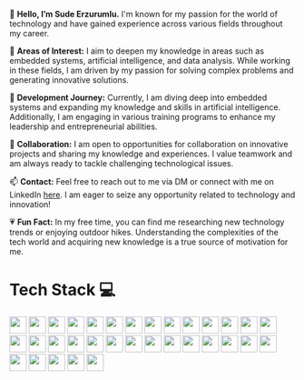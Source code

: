 👋 **Hello, I’m Sude Erzurumlu.** I'm known for my passion for the world of technology and have gained experience across various fields throughout my career.

👀 **Areas of Interest:** I aim to deepen my knowledge in areas such as embedded systems, artificial intelligence, and data analysis. While working in these fields, I am driven by my passion for solving complex problems and generating innovative solutions.

🌱 **Development Journey:** Currently, I am diving deep into embedded systems and expanding my knowledge and skills in artificial intelligence. Additionally, I am engaging in various training programs to enhance my leadership and entrepreneurial abilities.

🚀 **Collaboration:** I am open to opportunities for collaboration on innovative projects and sharing my knowledge and experiences. I value teamwork and am always ready to tackle challenging technological issues.

📫 **Contact:** Feel free to reach out to me via DM or connect with me on LinkedIn [here](https://www.linkedin.com/in/aysesudeerzurumlu). I am eager to seize any opportunity related to technology and innovation!

💗 **Fun Fact:** In my free time, you can find me researching new technology trends or enjoying outdoor hikes. Understanding the complexities of the tech world and acquiring new knowledge is a true source of motivation for me.

# Tech Stack 💻
<p>
  <img src="https://img.shields.io/badge/-C-A8B9CC?style=flat&logo=c&logoColor=white" height="30">
  <img src="https://img.shields.io/badge/-C++-00599C?style=flat&logo=c%2B%2B&logoColor=white" height="30">
  <img src="https://img.shields.io/badge/-Python-3776AB?style=flat&logo=python&logoColor=white" height="30">
  <img src="https://img.shields.io/badge/-Go-00ADD8?style=flat&logo=go&logoColor=white" height="30">
  <img src="https://img.shields.io/badge/-Dart-0175C2?style=flat&logo=dart&logoColor=white" height="30">
  <img src="https://img.shields.io/badge/-R-276DC3?style=flat&logo=r&logoColor=white" height="30">
  <img src="https://img.shields.io/badge/-Julia-9558B2?style=flat&logo=julia&logoColor=white" height="30">
  <img src="https://img.shields.io/badge/-Java-007396?style=flat&logo=java&logoColor=white" height="30">
  <img src="https://img.shields.io/badge/-Lua-2C2D72?style=flat&logo=lua&logoColor=white" height="30">
  <img src="https://img.shields.io/badge/-Solidity-363636?style=flat&logo=solidity&logoColor=white" height="30">
  <img src="https://img.shields.io/badge/-HTML5-E34F26?style=flat&logo=html5&logoColor=white" height="30">
  <img src="https://img.shields.io/badge/-CSS3-1572B6?style=flat&logo=css3&logoColor=white" height="30">
  <img src="https://img.shields.io/badge/-JavaScript-F7DF1E?style=flat&logo=javascript&logoColor=black" height="30">
  <img src="https://img.shields.io/badge/-React-61DAFB?style=flat&logo=react&logoColor=black" height="30">
  <img src="https://img.shields.io/badge/-Node.js-339933?style=flat&logo=node.js&logoColor=white" height="30">
  <img src="https://img.shields.io/badge/-Ruby-CC342D?style=flat&logo=ruby&logoColor=white" height="30">
  <img src="https://img.shields.io/badge/-Flutter-02569B?style=flat&logo=flutter&logoColor=white" height="30">
  <img src="https://img.shields.io/badge/-Firebase-FFCA28?style=flat&logo=firebase&logoColor=white" height="30">
  <img src="https://img.shields.io/badge/-Bootstrap-563D7C?style=flat&logo=bootstrap&logoColor=white" height="30">
  <img src="https://img.shields.io/badge/-Fusion-2D9CDB?style=flat&logo=fusion&logoColor=white" height="30">
  <img src="https://img.shields.io/badge/-Canva-00C4CC?style=flat&logo=canva&logoColor=white" height="30">
  <img src="https://img.shields.io/badge/-Figma-F24E1E?style=flat&logo=figma&logoColor=white" height="30">
  <img src="https://img.shields.io/badge/-Linux-FCC624?style=flat&logo=linux&logoColor=black" height="30">
  <img src="https://img.shields.io/badge/-TensorFlow-FF6F00?style=flat&logo=tensorflow&logoColor=white" height="30">
  <img src="https://img.shields.io/badge/-PyTorch-EE4C2C?style=flat&logo=pytorch&logoColor=white" height="30">
  <img src="https://img.shields.io/badge/-scikit--learn-F7931E?style=flat&logo=scikit-learn&logoColor=white" height="30">
  <img src="https://img.shields.io/badge/-Pandas-150458?style=flat&logo=pandas&logoColor=white" height="30">
  <img src="https://img.shields.io/badge/-NumPy-013243?style=flat&logo=numpy&logoColor=white" height="30">
  <img src="https://img.shields.io/badge/-Matplotlib-2C5BB4?style=flat&logo=matplotlib&logoColor=white" height="30">
  <img src="https://img.shields.io/badge/-Jupyter-F37626?style=flat&logo=jupyter&logoColor=white" height="30">
  <img src="https://img.shields.io/badge/-Keras-D00000?style=flat&logo=keras&logoColor=white" height="30">
  <img src="https://img.shields.io/badge/-Apache%20Spark-E25A1C?style=flat&logo=apache-spark&logoColor=white" height="30">
  <img src="https://img.shields.io/badge/-Hadoop-66CCFF?style=flat&logo=apache-hadoop&logoColor=white" height="30">
</p>
